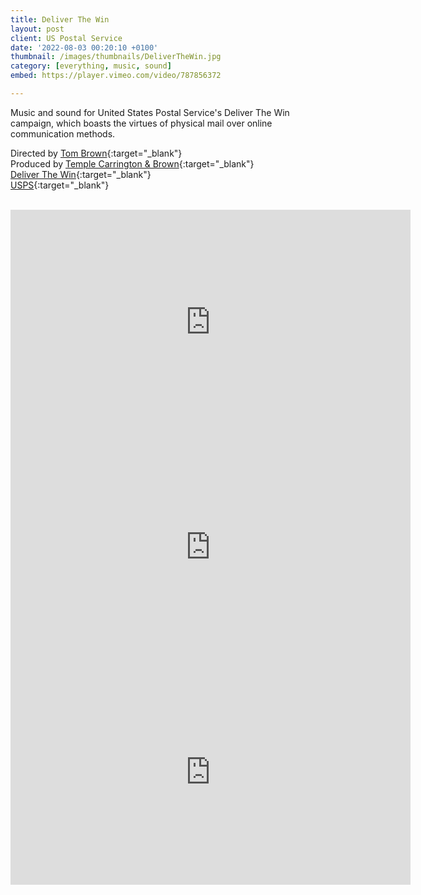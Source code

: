 ```yaml
---
title: Deliver The Win
layout: post
client: US Postal Service
date: '2022-08-03 00:20:10 +0100'
thumbnail: /images/thumbnails/DeliverTheWin.jpg
category: [everything, music, sound]
embed: https://player.vimeo.com/video/787856372

---
```


Music and sound for United States Postal Service's Deliver The Win campaign, which boasts the virtues of physical mail over online communication methods.

Directed by [Tom Brown](https://www.tomcjbrown.com/){:target="_blank"}<br>
Produced by [Temple Carrington & Brown](https://www.templecarringtonbrown.com/){:target="_blank"}<br>
[Deliver The Win](https://www.deliverthewin.com/){:target="_blank"}<br>
[USPS](https://www.usps.com/){:target="_blank"}
<Br><Br>
<iframe src="https://player.vimeo.com/video/787857377?byline=0&portrait=0" height="360" width="640" frameborder="0" webkitallowfullscreen mozallowfullscreen allowfullscreen></iframe>

<iframe src="https://player.vimeo.com/video/787857271?byline=0&portrait=0" height="360" width="640" frameborder="0" webkitallowfullscreen mozallowfullscreen allowfullscreen></iframe>

<iframe src="https://player.vimeo.com/video/787857243?byline=0&portrait=0" height="360" width="640" frameborder="0" webkitallowfullscreen mozallowfullscreen allowfullscreen></iframe>